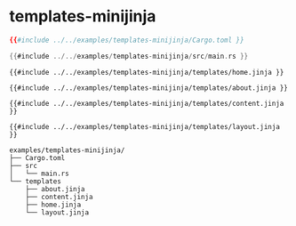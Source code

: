 # templates-minijinja

```toml
{{#include ../../examples/templates-minijinja/Cargo.toml }}
```

```rust
{{#include ../../examples/templates-minijinja/src/main.rs }}
```

```jinja
{{#include ../../examples/templates-minijinja/templates/home.jinja }}
```
```jinja
{{#include ../../examples/templates-minijinja/templates/about.jinja }}
```
```jinja
{{#include ../../examples/templates-minijinja/templates/content.jinja }}
```
```jinja
{{#include ../../examples/templates-minijinja/templates/layout.jinja }}
```

```
examples/templates-minijinja/
├── Cargo.toml
├── src
│   └── main.rs
└── templates
    ├── about.jinja
    ├── content.jinja
    ├── home.jinja
    └── layout.jinja
```

